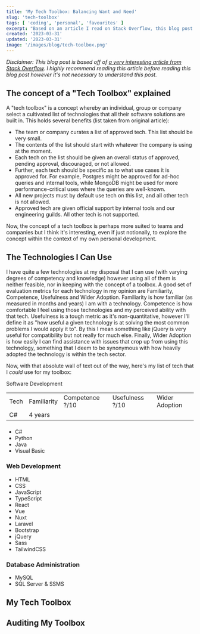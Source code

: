 ```yaml
---
title: 'My Tech Toolbox: Balancing Want and Need'
slug: 'tech-toolbox'
tags: [ 'coding', 'personal', 'favourites' ]
excerpt: "Based on an article I read on Stack Overflow, this blog post looks at my thoughts on the tech toolbox and, by extension, my own personal toolbox."
created: '2023-03-31'
updated: '2023-03-31'
image: '/images/blog/tech-toolbox.png'
---
```

<p><em>Disclaimer: This blog post is based off of <a href="https://stackoverflow.blog/2023/03/23/your-tech-toolbox-the-middle-ground-between-tech-chaos-and-rigidity/">a very interesting article from Stack Overflow</a>. I highly recommend reading this article before reading this blog post however it's not necessary to understand this post.</em></p>

<h2>The concept of a "Tech Toolbox" explained</h2>

<p>A "tech toolbox" is a concept whereby an individual, group or company select a cultivated list of technologies that all their software solutions are built in. This holds several benefits (list taken from original article):</p>

<ul>
  <li>The team or company curates a list of approved tech. This list should be very small.</li>
  <li>The contents of the list should start with whatever the company is using at the moment.</li>
  <li>Each tech on the list should be given an overall status of approved, pending approval, discouraged, or not allowed.</li>
  <li>Further, each tech should be specific as to what use cases it is approved for. For example, Postgres might be approved for ad-hoc queries and internal tools, while MongoDB might be used for more performance-critical uses where the queries are well-known.</li>
  <li>All new projects must by default use tech on this list, and all other tech is not allowed.</li>
  <li>Approved tech are given official support by internal tools and our engineering guilds. All other tech is not supported.</li>
</ul>

<p>Now, the concept of a tech toolbox is perhaps more suited to teams and companies but I think it's interesting, even if just notionally, to explore the concept within the context of my own personal development.</p>

<h2>The Technologies I Can Use</h2>

<p>I have quite a few technologies at my disposal that I can use (with varying degrees of competency and knowledge) however using all of them is neither feasible, nor in keeping with the concept of a toolbox. A good set of evaluation metrics for each technology in my opinion are Familiarity, Competence, Usefulness and Wider Adoption. Familiarity is how familiar (as measured in months and years) I am with a technology. Competence is how comfortable I feel using those technologies and my perceived ability with that tech. Usefulness is a tough metric as it's non-quantitative, however I'll define it as "how useful a given technology is at solving the most common problems <em>I</em> would apply it to". By this I mean something like jQuery is very useful for compatibility but not really for much else. Finally, Wider Adoption is how easily I can find assistance with issues that crop up from using this technology, something that I deem to be synonymous with how heavily adopted the technology is within the tech sector.</p>

<p>Now, with that absolute wall of text out of the way, here's my list of tech that I <em>could</em> use for my toolbox:</p>

<table>
  <tr>
    <td>Tech</td>
    <td>Familiarity</td>
    <td>Competence ?/10</td>
    <td>Usefulness ?/10</td>
    <td>Wider Adoption</td>
  </tr>
  <tr>Software Development</tr>
  <tr>
    <td>C#</td>
    <td>4 years</td>
    <td></td>
    <td></td>
    <td></td>
  </tr>
</table>

<h3></h3>

<ul>
  <li>C#</li>
  <li>Python</li>
  <li>Java</li>
  <li>Visual Basic</li>
</ul>

<h3>Web Development</h3>

<ul>
  <li>HTML</li>
  <li>CSS</li>
  <li>JavaScript</li>
  <li>TypeScript</li>
  <li>React</li>
  <li>Vue</li>
  <li>Nuxt</li>
  <li>Laravel</li>
  <li>Bootstrap</li>
  <li>jQuery</li>
  <li>Sass</li>
  <li>TailwindCSS</li>
</ul>

<h3>Database Administration</h3>

<ul>
  <li>MySQL</li>
  <li>SQL Server & SSMS</li>
</ul>

<h2>My Tech Toolbox</h2>

<h2>Auditing My Toolbox</h2>